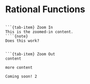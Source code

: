 # Rational Functions

````{tab-set}

```{tab-item} Zoom In
This is the zoomed-in content.
````{note}
Does this work?
````
```

```{tab-item} Zoom Out
content
```

```{tab-item} Zoom Wide
more content
```
````
Coming soon! 2
